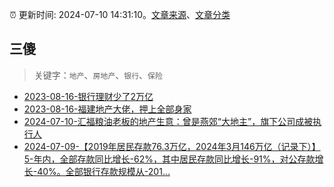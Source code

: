 :alarm_clock: 更新时间: 2024-07-10 14:31:10。[文章来源](/README.md)、[文章分类](/TAGS.md)

## 三傻


> 关键字：`地产`、`房地产`、`银行`、`保险`



- [2023-08-16-银行理财少了2万亿](https://www.aicaijing.com.cn/article/18565) 
- [2023-08-16-福建地产大佬，押上全部身家](https://www.aicaijing.com.cn/article/18567) 
- [2024-07-10-汇福粮油老板的地产生意：曾是燕郊“大地主”，旗下公司成被执行人](https://www.cls.cn/detail/1729237) 
- [2024-07-09-【2019年居民存款76.3万亿，2024年3月146万亿（记录下）】5-年内，全部存款同比增长-62%，其中居民存款同比增长-91%，对公存款增长-40%。全部银行存款规模从-201...](https://xueqiu.com/2140389661/296741353) 
